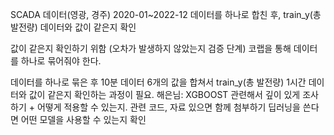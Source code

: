 SCADA 데이터(영광, 경주) 2020-01~2022-12 데이터를 하나로 합친 후, train_y(총 발전량) 데이터와 값이 같은지 확인

값이 같은지 확인하기 위함 (오차가 발생하지 않았는지 검증 단계) 코랩을 통해 데이터를 하나로 묶어줘야 한다. 

데이터를 하나로 묶은 후 10분 데이터 6개의 값을 합쳐서 train_y(총 발전량) 1시간 데이터와 값이 같은지 확인하는 과정이 필요.
해은님: XGBOOST 관련해서 깊이 있게 조사하기 + 어떻게 적용할 수 있는지. 관련 코드, 자료 있으면 함께 첨부하기
 딥러닝을 쓴다면 어떤 모델을 사용할 수 있는지 확인 
 
  
